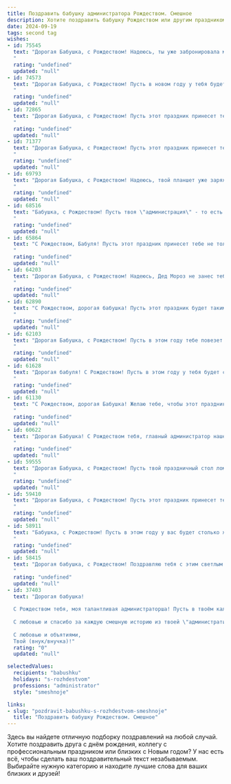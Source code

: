 ```yaml
---
title: Поздравить бабушку администратора Рождеством. Смешное
description: Хотите поздравить бабушку Рождеством или другим праздником? Наш ИИ создаст незабываемое поздравление, а вы обязательно выделитесь среди других.  
date: 2024-09-19
tags: second tag
wishes:
- id: 75545
  text: "Дорогая Бабушка, с Рождеством! Надеюсь, ты уже забронировала место в райском саду, ведь с твоей  административной хваткой, ты наверняка зарезервировала себе лучшие апартаменты у ворот! 😉🎉
  "
  rating: "undefined"
  updated: "null"
- id: 74573
  text: "Дорогая Бабушка, с Рождеством! Пусть в новом году у тебя будет столько же энергии, сколько у тебя было сегодня утром, когда ты перетащила ёлку на балкон!  😜🎄
  "
  rating: "undefined"
  updated: "null"
- id: 72865
  text: "Дорогая Бабушка, с Рождеством! Пусть этот праздник принесет тебе столько же радости, сколько ты приносишь нам своим управлением нашей \"империей\" - нашей семьей. 😎  Пусть в твоем \"административном управлении\" твоей жизнью будет только мир, любовь и праздничное настроение! 🥳🥂
  "
  rating: "undefined"
  updated: "null"
- id: 71377
  text: "Дорогая Бабушка, с Рождеством! Пусть этот праздник принесет тебе не только кучу подарков, как администратору, но и множество положительных эмоций, которые ты сможешь легко раздавать всем вокруг! 😉
  "
  rating: "undefined"
  updated: "null"
- id: 69793
  text: "Дорогая Бабушка, с Рождеством! Надеюсь, твой планшет уже заряжен, а Wi-Fi работает отлично, ведь скоро все начнут штурмовать твою комнату с поздравлениями! 😉
  "
  rating: "undefined"
  updated: "null"
- id: 68516
  text: "Бабушка, с Рождеством! Пусть твоя \"администрация\" - то есть ты - будет окружена любовью, счастьем и вкусным тортом, а все \"документы\" - внуки, будут вести себя послушно и не создавать тебе лишних \"проблем\". 😉
  "
  rating: "undefined"
  updated: "null"
- id: 65864
  text: "С Рождеством, Бабуля! Пусть этот праздник принесет тебе не только рождественский кулич и мандарины, но и море позитива, а все твои администраторские обязанности затеряются в сугробах праздничного снега! 🎄🎅🎁
  "
  rating: "undefined"
  updated: "null"
- id: 64203
  text: "Дорогая Бабушка, с Рождеством! Надеюсь, Дед Мороз не занес тебе в подарок вместо \"Администратора\" новый курс по \"Администрации\". 😅  Пусть в новом году будет поменьше \"клиентов\" и побольше \"семейных праздников\"! 🎄
  "
  rating: "undefined"
  updated: "null"
- id: 62890
  text: "С Рождеством, дорогая бабушка! Пусть этот праздник будет таким же ярким и незабываемым, как твоя работа администратора -  организовывать все и всех!😜
  "
  rating: "undefined"
  updated: "null"
- id: 62103
  text: "Дорогая Бабушка, с Рождеством! Пусть в этом году тебе повезет не меньше, чем администратору, который нашел скидку 90% на елочные игрушки! 🎄🎁
  "
  rating: "undefined"
  updated: "null"
- id: 61628
  text: "Дорогая бабуля! С Рождеством! Пусть в этом году у тебя будет столько же клиентов, сколько у Деда Мороза подарков, а твоя работа будет такой же легкой и приятной, как украшение елки! 🎄🎁😄
  "
  rating: "undefined"
  updated: "null"
- id: 61130
  text: "С Рождеством, дорогая Бабушка! Желаю тебе, чтобы этот праздник был таким же волшебным, как твоя работа администратора - все всегда в порядке, и все всегда довольны! 😂
  "
  rating: "undefined"
  updated: "null"
- id: 60622
  text: "Дорогая Бабушка! С Рождеством тебя, главный администратор нашей вселенной! Пусть твоя \"рабочая\" атмосфера будет наполнена любовью, а \"пользователи\" - благодарностью за твою заботу и вкусные пироги! 🎄🎅
  "
  rating: "undefined"
  updated: "null"
- id: 59555
  text: "Дорогая Бабушка, с Рождеством! Пусть твой праздничный стол ломится от вкусных блюд, а ты будешь окружена любовью и заботой! А ещё - пусть в этом году тебе не придется ругать нас за то, что мы забыли выключить свет или съели все конфеты! 🎅🎄
  "
  rating: "undefined"
  updated: "null"
- id: 59410
  text: "Дорогая Бабушка, с Рождеством! Пусть этот праздник принесет тебе столько же позитива, сколько ты приносишь нам своим администраторским талантом: быстрое решение любых проблем, организацию всех жизненных процессов и умение ставить на место всех нарушителей порядка, даже самых маленьких! 😉🎄🎅
  "
  rating: "undefined"
  updated: "null"
- id: 58911
  text: "Бабушка, с Рождеством! Пусть в этом году у вас будет столько же забот, сколько у вас в компьютере вкладок - много, но все под контролем! 🎄🎅🎁
  "
  rating: "undefined"
  updated: "null"
- id: 58415
  text: "Дорогая бабушка, с Рождеством! Поздравляю тебя с этим светлым праздником и надеюсь, что ты наконец-то отдохнешь от админских обязанностей и насладишься вкусным ужином. Пусть твой год будет наполнен спокойствием и, главное, тишиной! 😂
  "
  rating: "undefined"
  updated: "null"
- id: 37403
  text: "Дорогая бабушка!
  
  С Рождеством тебя, моя талантливая администраторша! Пусть в твоём календаре никогда не будет \"Неизвестный праздник\", а все пункты будут только радостными и веселыми! Желаю, чтобы сладости на праздничном столе не кончались, как звонки от клиентов в твоём офисе! Пусть Дедушка Мороз принесёт тебе невидимый запас морщин, потому что смех — прекрасный крем против старения!
  
  С любовью и спасибо за каждую смешную историю из твоей \"административной жизни\"! Пусть в этот светлый праздник в твоём сердце будет столько света, сколько в твоих обязательствах за раз!
  
  С любовью и объятиями,
  Твой (внук/внучка)!"
  rating: "0"
  updated: "null"

selectedValues:
  recipients: "babushku"
  holidays: "s-rozhdestvom"
  professions: "administrator"
  style: "smeshnoje"

links:
- slug: "pozdravit-babushku-s-rozhdestvom-smeshnoje"
  title: "Поздравить бабушку Рождеством. Смешное"
---
```


Здесь вы найдете отличную подборку поздравлений на любой случай. 
Хотите поздравить друга с днём рождения, коллегу с профессиональным праздником или близких с Новым годом? У нас есть всё, чтобы сделать ваш поздравительный текст незабываемым. Выбирайте нужную категорию и находите лучшие слова для ваших близких и друзей!
